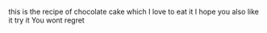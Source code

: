 this is the recipe of chocolate cake 
which I love to eat it 
I hope you also like it
try it 
You wont regret 